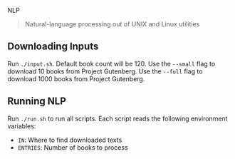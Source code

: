 NLP 

> Natural-language processing out of UNIX and Linux utilities

## Downloading Inputs

Run `./input.sh`. Default book count will be 120. Use the `--small` flag to download 10 books from Project Gutenberg. Use the `--full` flag to download 1000 books from Project Gutenberg.

## Running NLP

Run `./run.sh` to run all scripts.
Each script reads the following environment variables:

- `IN`: Where to find downloaded texts
- `ENTRIES`: Number of books to process 
